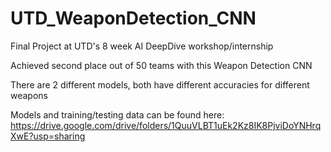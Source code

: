 # UTD_WeaponDetection_CNN
Final Project at UTD's 8 week AI DeepDive workshop/internship

Achieved second place out of 50 teams with this Weapon Detection CNN

There are 2 different models, both have different accuracies for different weapons

Models and training/testing data can be found here: https://drive.google.com/drive/folders/1QuuVLBT1uEk2Kz8IK8PjviDoYNHrqXwE?usp=sharing
